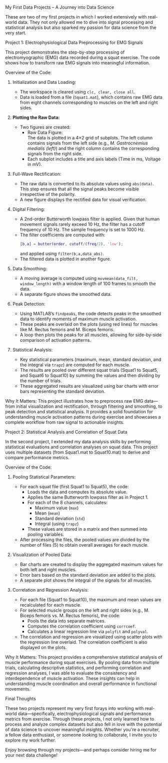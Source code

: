My First Data Projects – A Journey into Data Science

These are two of my first projects in which I worked extensively with real-world data. They not only allowed me to dive into signal processing and statistical analysis but also sparked my passion for data science from the very start.

Project 1: Electrophysiological Data Preprocessing for EMG Signals

This project demonstrates the step-by-step processing of electromyographic (EMG) data recorded during a squat exercise. The code shows how to transform raw EMG signals into meaningful information.

Overview of the Code:

1. Initialization and Data Loading:
   - The workspace is cleared using `clc, clear, close all`.
   - Data is loaded from a file (`Squat1.mat`), which contains raw EMG data from eight channels corresponding to muscles on the left and right sides.

2. **Plotting the Raw Data:**
   - Two figures are created:
     - Raw Data Figure:  
       The data is plotted in a 4×2 grid of subplots. The left column contains signals from the left side (e.g., *M. Gastrocnemius medialis (left)*) and the right column contains the corresponding signals from the right side.
     - Each subplot includes a title and axis labels (Time in ms, Voltage in mV).

3. Full-Wave Rectification:
   - The raw data is converted to its absolute values using `abs(data)`. This step ensures that all the signal peaks become visible irrespective of the polarity.
   - A new figure displays the rectified data for visual verification.

4. Digital Filtering:
   - A 2nd-order Butterworth lowpass filter is applied. Given that human movement signals rarely exceed 10 Hz, the filter has a cutoff frequency of 10 Hz. The sample frequency is set to 1000 Hz.
   - The filter coefficients are computed with:  
     ```matlab
     [b,a] = butter(order, cutoff/(freq/2), 'low');
     ```
     and applied using `filter(b,a,data_abs)`.
   - The filtered data is plotted in another figure.

5. Data Smoothing:
   - A moving average is computed using `movmean(data_filt, window_length)` with a window length of 100 frames to smooth the data.
   - A separate figure shows the smoothed data.

6. Peak Detection:
   - Using MATLAB’s `findpeaks`, the code detects peaks in the smoothed data to identify moments of maximum muscle activation.
   - These peaks are overlaid on the plots (using red lines) for muscles like M. Rectus femoris and M. Biceps femoris.
   - A loop then plots the peaks for all muscles, allowing for side-by-side comparison of activation patterns.

7. Statistical Analysis:
   - Key statistical parameters (maximum, mean, standard deviation, and the integral via `trapz`) are computed for each muscle.
   - The results are pooled over different squat trials (Squat1 to Squat5, and Squat6 to Squat10) by summing the values and then dividing by the number of trials.
   - These aggregated results are visualized using bar charts with error bars representing the standard deviation.

Why It Matters:
This project illustrates how to preprocess raw EMG data—from initial visualization and rectification, through filtering and smoothing, to peak detection and statistical analysis. It provides a solid foundation for understanding muscle activation patterns during exercise and showcases a complete workflow from raw signal to actionable insights.

Project 2: Statistical Analysis and Correlation of Squat Data

In the second project, I extended my data analysis skills by performing statistical evaluations and correlation analyses on squat data. This project uses multiple datasets (from Squat1.mat to Squat10.mat) to derive and compare performance metrics.

Overview of the Code:

1. Pooling Statistical Parameters:
   - For each squat file (first Squat1 to Squat5), the code:
     - Loads the data and computes its absolute value.
     - Applies the same Butterworth lowpass filter as in Project 1.
     - For each of the 8 channels, calculates:
       - Maximum value (`max`)
       - Mean (`mean`)
       - Standard deviation (`std`)
       - Integral (using `trapz`)
     - These values are stored in a matrix and then summed into pooling variables.
   - After processing the files, the pooled values are divided by the number of files (5) to obtain overall averages for each muscle.

2. Visualization of Pooled Data:
   - Bar charts are created to display the aggregated maximum values for both left and right muscles.
   - Error bars based on the standard deviation are added to the plots.
   - A separate plot shows the integral of the signals for all muscles.

3. Correlation and Regression Analysis:
   - For each file (Squat1 to Squat10), the maximum and mean values are recalculated for each muscle.
   - For selected muscle groups on the left and right sides (e.g., M. Biceps femoris vs. M. Rectus femoris), the code:
     - Pools the data into separate matrices.
     - Computes the correlation coefficient using `corrcoef`.
     - Calculates a linear regression line via `polyfit` and `polyval`.
   - The correlation and regression are visualized using scatter plots with the regression line overlaid. The correlation coefficient is also displayed on the plots.

Why It Matters:
This project provides a comprehensive statistical analysis of muscle performance during squat exercises. By pooling data from multiple trials, calculating descriptive statistics, and performing correlation and regression analyses, I was able to evaluate the consistency and interdependence of muscle activation. These insights can help in understanding muscle coordination and overall performance in functional movements.

Final Thoughts

These two projects represent my very first forays into working with real-world data—specifically, electrophysiological signals and performance metrics from exercise. Through these projects, I not only learned how to process and analyze complex datasets but also fell in love with the potential of data science to uncover meaningful insights. Whether you're a recruiter, a fellow data enthusiast, or someone looking to collaborate, I invite you to explore my work further. 

Enjoy browsing through my projects—and perhaps consider hiring me for your next data challenge!



